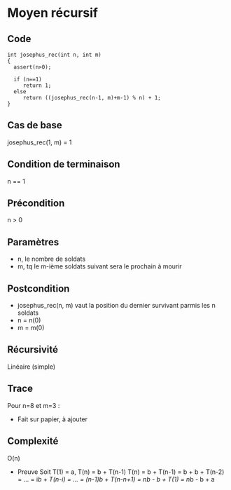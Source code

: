 Moyen récursif
==============

Code
----
    int josephus_rec(int n, int m)
    {
      assert(n>0);

      if (n==1)
         return 1;
      else
         return ((josephus_rec(n-1, m)+m-1) % n) + 1;
    }

Cas de base
-----------
josephus\_rec(1, m) = 1

Condition de terminaison
------------------------
n == 1

Précondition
------------
n > 0

Paramètres
----------
* n, le nombre de soldats
* m, tq le m-ième soldats suivant sera le prochain à mourir

Postcondition
-------------
* josephus\_rec(n, m) vaut la position du dernier survivant parmis les n
  soldats
* n = n(0)
* m = m(0)

Récursivité
-----------
Linéaire (simple)

Trace
-----
Pour n=8 et m=3 :
* Fait sur papier, à ajouter

Complexité
----------
O(n)
* Preuve 
    Soit T(1) = a, T(n) = b + T(n-1)
    T(n) = b + T(n-1)
         = b + b + T(n-2)
         = ...
         = i*b + T(n-i)
         = ...
         = (n-1)*b + T(n-n+1)
         = n*b - b + T(1)
         = n*b - b + a

